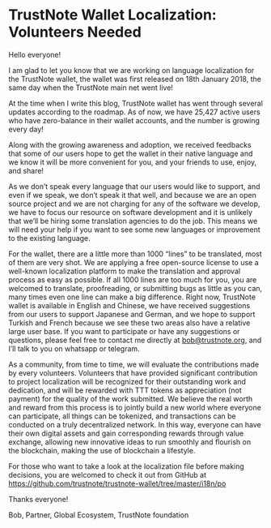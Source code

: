 # TrustNote Wallet Localization: Volunteers Needed

Hello everyone!

I am glad to let you know that we are working on language localization for the TrustNote wallet, the wallet was first released on 18th January 2018, the same day when the TrustNote main net went live!

At the time when I write this blog, TrustNote wallet has went through several updates according to the roadmap. As of now, we have 25,427 active users who have zero-balance in their wallet accounts, and the number is growing every day! 

Along with the growing awareness and adoption, we received feedbacks that some of our users hope to get the wallet in their native language and we know it will be more convenient for you, and your friends to use, enjoy, and share!

As we don’t speak every language that our users would like to support, and even if we speak, we don’t speak it that well, and because we are an open source project and we are not charging for any of the software we develop, we have to focus our resource on software development and it is unlikely that we’ll be hiring some translation agencies to do the job. This means we will need your help if you want to see some new languages or improvement to the existing language.

For the wallet, there are a little more than 1000 “lines” to be translated, most of them are very shot. We are applying a free open-source license to use a well-known localization platform to make the translation and approval process as easy as possible. If all 1000 lines are too much for you, you are welcomed to translate, proofreading, or submitting bugs as little as you can, many times even one line can make a big difference. 
Right now, TrustNote wallet is available in English and Chinese, we have received suggestions from our users to support Japanese and German, and we hope to support Turkish and French because we see these two areas also have a relative large user base. 
If you want to participate or have any suggestions or questions, please feel free to contact me directly at bob@trustnote.org, and I’ll talk to you on whatsapp or telegram. 

As a community, from time to time, we will evaluate the contributions made by every volunteers. Volunteers that have provided significant contribution to project localization will be recognized for their outstanding work and dedication, and will be rewarded with TTT tokens as appreciation (not payment) for the quality of the work submitted.  We believe the real worth and reward from this process is to jointly build a new world where everyone can participate, all things can be tokenized, and transactions can be conducted on a truly decentralized network. In this way, everyone can have their own digital assets and gain corresponding rewards through value exchange, allowing new innovative ideas to run smoothly and flourish on the blockchain, making the use of blockchain a lifestyle.

For those who want to take a look at the localization file before making decisions, you are welcomed to check it out from GitHub at https://github.com/trustnote/trustnote-wallet/tree/master/i18n/po

Thanks everyone!

Bob, Partner, Global Ecosystem, TrustNote foundation
